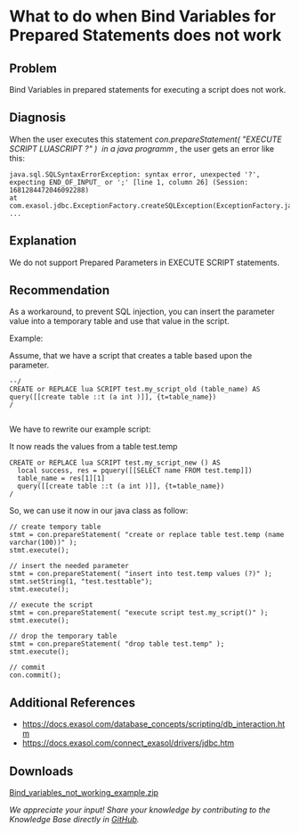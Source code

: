 # What to do when Bind Variables for Prepared Statements does not work 
## Problem

Bind Variables in prepared statements for executing a script does not work. 

## Diagnosis

When the user executes this statement *con.prepareStatement( "EXECUTE SCRIPT LUASCRIPT ?" )  in a java programm ,* the user gets an error like this:


```
java.sql.SQLSyntaxErrorException: syntax error, unexpected '?', 
expecting END_OF_INPUT_ or ';' [line 1, column 26] (Session: 1681284472046092288)  
at com.exasol.jdbc.ExceptionFactory.createSQLException(ExceptionFactory.java:39)  
...
```
## Explanation

We do not support Prepared Parameters in EXECUTE SCRIPT statements. 

## Recommendation

As a workaround, to prevent SQL injection, you can insert the parameter value into a temporary table and use that value in the script.

Example:

Assume, that we have a script that creates a table based upon the parameter. 


```
--/  
CREATE or REPLACE lua SCRIPT test.my_script_old (table_name) AS  
query([[create table ::t (a int )]], {t=table_name})  
/  
  

```
We have to rewrite our example script:

It now reads the values from a table test.temp


```
CREATE or REPLACE lua SCRIPT test.my_script_new () AS  
  local success, res = pquery([[SELECT name FROM test.temp]])  
  table_name = res[1][1]  
  query([[create table ::t (a int )]], {t=table_name})  
/
```
So, we can use it now in our java class as follow:


```
// create tempory table  
stmt = con.prepareStatement( "create or replace table test.temp (name varchar(100))" );  
stmt.execute();  
  
// insert the needed parameter  
stmt = con.prepareStatement( "insert into test.temp values (?)" );  
stmt.setString(1, "test.testtable");  
stmt.execute();  
  
// execute the script  
stmt = con.prepareStatement( "execute script test.my_script()" );  
stmt.execute();  
  
// drop the temporary table  
stmt = con.prepareStatement( "drop table test.temp" );  
stmt.execute();  
  
// commit  
con.commit();
```
## Additional References

* <https://docs.exasol.com/database_concepts/scripting/db_interaction.htm>
* <https://docs.exasol.com/connect_exasol/drivers/jdbc.htm>

## Downloads
[Bind_variables_not_working_example.zip](https://github.com/exasol/Public-Knowledgebase/files/9936528/Bind_variables_not_working_example.zip)

*We appreciate your input! Share your knowledge by contributing to the Knowledge Base directly in [GitHub](https://github.com/exasol/public-knowledgebase).* 